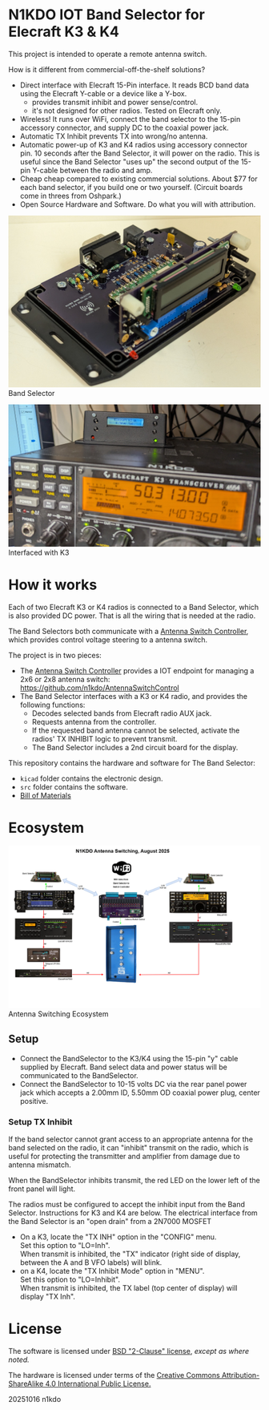 # N1KDO IOT Band Selector for Elecraft K3 & K4 

This project is intended to operate a remote antenna switch.

How is it different from commercial-off-the-shelf solutions?
* Direct interface with Elecraft 15-Pin interface. It reads BCD band
  data using the Elecraft Y-cable or a device like a Y-box.
  * provides transmit inhibit and power sense/control.
  * it's not designed for other radios.  Tested on Elecraft only.
* Wireless! It runs over WiFi, connect the band selector to 
  the 15-pin accessory connector, and supply DC to the coaxial
  power jack. 
* Automatic TX Inhibit prevents TX into wrong/no antenna.
* Automatic power-up of K3 and K4 radios using accessory connector pin.  10 seconds after
  the Band Selector, it will power on the radio.  This is useful since the Band Selector
  &quot;uses up&quot; the second output of the 15-pin Y-cable between the radio and amp.
* Cheap cheap compared to existing commercial solutions. 
  About $77 for each band selector, if you build one or two yourself.
  (Circuit boards come in threes from Oshpark.)
* Open Source Hardware and Software.  Do what you will with attribution.

![Band Selector](images/band-selector.jpg "Band Selector") Band Selector

![With K3](images/with-k3.jpg "Interfaced with K3") Interfaced with K3

# How it works

Each of two Elecraft K3 or K4 radios is connected to a Band Selector, which
is also provided DC power.  That is all the wiring that is needed at the radio.

The Band Selectors both communicate with a
[Antenna Switch Controller](https://github.com/n1kdo/AntennaSwitchControl), 
which provides control voltage steering to a antenna switch.  

The project is in two pieces:

  * The [Antenna Switch Controller](https://github.com/n1kdo/AntennaSwitchControl) provides a IOT endpoint for managing a 2x6 or 2x8
    antenna switch: https://github.com/n1kdo/AntennaSwitchControl
  * The Band Selector interfaces with a K3 or K4 radio, and provides the following functions:
    * Decodes selected bands from Elecraft radio AUX jack.
    * Requests antenna from the controller.
    * If the requested band antenna cannot be selected, activate the radios' TX INHIBIT
      logic to prevent transmit.
    * The Band Selector includes a 2nd circuit board for the display.
  
This repository contains the hardware and software for The Band Selector: 
  * `kicad` folder contains the electronic design.
  * `src` folder contains the software.
  * [Bill of Materials](BOM.md "Bill of Materials")

# Ecosystem

![Band Selector Ecosystem](images/antenna-switching-ecosystem.png "Antenna Switching Ecosystem") Antenna Switching Ecosystem

## Setup

  * Connect the BandSelector to the K3/K4 using the 15-pin "y" cable supplied by
    Elecraft.  Band select data and power status will be communicated to the 
    BandSelector.
  * Connect the BandSelector to 10-15 volts DC via the rear panel power jack 
    which accepts a 2.00mm ID, 5.50mm OD coaxial power plug, center positive.

### Setup TX Inhibit

If the band selector cannot grant access to an appropriate antenna for the
band selected on the radio, it can "inhibit" transmit on the radio, which
is useful for protecting the transmitter and amplifier from damage due to 
antenna mismatch.

When the BandSelector inhibits transmit, the red LED on the lower left
of the front panel will light.

The radios must be configured to accept the inhibit input from the 
Band Selector.  Instructions for K3 and K4 are below.  The electrical
interface from the Band Selector is an "open drain" from a 2N7000 MOSFET

  * On a K3, locate the "TX INH" option in the "CONFIG" menu.  
    Set this option to "LO=Inh".  
    When transmit is inhibited, the "TX" indicator (right side of
    display, between the A and B VFO labels) will blink.
  * on a K4, locate the "TX Inhibit Mode" option in "MENU".  
    Set this option to "LO=Inhibit".  
    When transmit is inhibited, the TX label (top center of display)
    will display "TX Inh".

# License

The software is licensed under [BSD "2-Clause" license](Software-License.md), 
_except as where noted._

The hardware is licensed under terms of the 
[Creative Commons Attribution-ShareAlike 4.0 
International Public License.](Hardware-License.md)


20251016 n1kdo